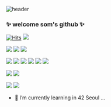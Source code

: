 ![header](https://capsule-render.vercel.app/api?type=waving&color=auto&height=180&section=header&text=SOM%20github&fontSize=70&fontColor=FFFFFF&animation=fadeIn)
### ✨ welcome som's github ✨

[![Hits](https://hits.seeyoufarm.com/api/count/incr/badge.svg?url=https%3A%2F%2Fgithub.com%2Fsom-syom%2Fhit-counter&count_bg=%23FFA2DA&title_bg=%23555555&icon=&icon_color=%23E7E7E7&title=hits&edge_flat=false)](https://hits.seeyoufarm.com)
<img src="https://img.shields.io/badge/Born2Code-FFFFFF?style=flat-square&logo=42&logoColor=white&color=000000"/></a>

<img src="https://img.shields.io/badge/C-FFFFFF?style=flat-square&logo=C&logoColor=white&color=A0B0C0&fontColor=FFFFFF"/></a>
<img src="https://img.shields.io/badge/C++-FFFFFF?style=flat-square&logo=C%2B%2B&logoColor=white&color=00599C"/></a>
<img src="https://img.shields.io/badge/Makefile-FFFFFF?style=flat-square&logo=CMake&logoColor=white&color=064F8C"/></a>


<img src="https://img.shields.io/badge/JavaScript-000000?style=flat-square&logo=JavaScript&logoColor=white&color=F7DF1E"/></a>
<img src="https://img.shields.io/badge/TypeScript-000000?style=flat-square&logo=TypeScript&logoColor=white&color=3178C6"/></a>
<img src="https://img.shields.io/badge/HTML-000000?style=flat-square&logo=HTML5&logoColor=white&color=E34F26"/></a>
<img src="https://img.shields.io/badge/CSS-000000?style=flat-square&logo=CSS3&logoColor=white&color=1572B6"/></a>
<img src="https://img.shields.io/badge/Sass-000000?style=flat-square&logo=Sass&logoColor=white&color=CC6699"/></a>
<img src="https://img.shields.io/badge/styled%20components-000000?style=flat-square&logo=styled-components&logoColor=white&color=DB7093"/></a>


<img src="https://img.shields.io/badge/React-000000?style=flat-square&logo=React&logoColor=white&color=61DAFB"/></a>
<img src="https://img.shields.io/badge/Next.js-000000?style=flat-square&logo=Next.js&logoColor=white&color=000000"/></a>

<img src="https://img.shields.io/badge/Docker-000000?style=flat-square&logo=Docker&logoColor=white&color=2496ED"/></a>
<img src="https://img.shields.io/badge/docker%20compose-000000?style=flat-square&logo=Docker&logoColor=white&color=2496ED"/></a>


- 🌱 I’m currently learning in 42 Seoul ...
<!-- 
뱃지 사용법
<img src="https://img.shields.io/badge/글자-글자색?style=flat-square&logo=로고이름&logoColor=white&color=배경컬러"/></a>

참고 사이트
https://velog.io/@woo0_hooo/Github-github-profile-%EA%B0%84%EC%A7%80%EB%82%98%EA%B2%8C-%EA%BE%B8%EB%AF%B8%EA%B8%B0
-->

<!--
**som-syom/som-syom** is a ✨ _special_ ✨ repository because its `README.md` (this file) appears on your GitHub profile.

Here are some ideas to get you started:

- 🔭 I’m currently working on ...
- 🌱 I’m currently learning ...
- 👯 I’m looking to collaborate on ...
- 🤔 I’m looking for help with ...
- 💬 Ask me about ...
- 📫 How to reach me: ...
- 😄 Pronouns: ...
- ⚡ Fun fact: ...
-->
